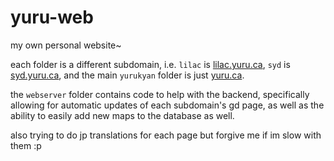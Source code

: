 # yuru-web

my own personal website~

each folder is a different subdomain, i.e. `lilac` is [lilac.yuru.ca](https://lilac.yuru.ca), `syd` is  [syd.yuru.ca](https://syd.yuru.ca), and the main `yurukyan` folder is just [yuru.ca](https://yuru.ca). 

the `webserver` folder contains code to help with the backend, specifically allowing for automatic updates of each subdomain's gd page, as well as the ability to easily add new maps to the database as well.
 
also trying to do jp translations for each page but forgive me if im slow with them :p